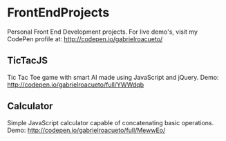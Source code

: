 # FrontEndProjects
Personal Front End Development projects. For live demo's, visit my CodePen profile at: http://codepen.io/gabrielroacueto/

## TicTacJS
Tic Tac Toe game with smart AI made using JavaScript and jQuery.
Demo: http://codepen.io/gabrielroacueto/full/YWWdqb

## Calculator
Simple JavaScript calculator capable of concatenating basic operations.
Demo: http://codepen.io/gabrielroacueto/full/MewwEo/